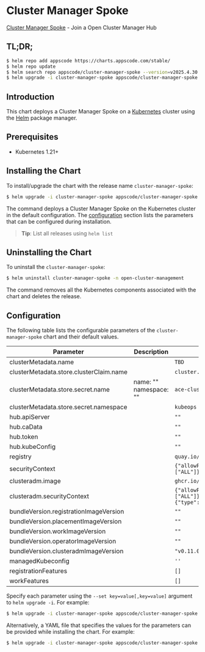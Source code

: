 # Cluster Manager Spoke

[Cluster Manager Spoke](https://github.com/kluster-manager/installer) - Join a Open Cluster Manager Hub

## TL;DR;

```bash
$ helm repo add appscode https://charts.appscode.com/stable/
$ helm repo update
$ helm search repo appscode/cluster-manager-spoke --version=v2025.4.30
$ helm upgrade -i cluster-manager-spoke appscode/cluster-manager-spoke -n open-cluster-management --create-namespace --version=v2025.4.30
```

## Introduction

This chart deploys a Cluster Manager Spoke on a [Kubernetes](http://kubernetes.io) cluster using the [Helm](https://helm.sh) package manager.

## Prerequisites

- Kubernetes 1.21+

## Installing the Chart

To install/upgrade the chart with the release name `cluster-manager-spoke`:

```bash
$ helm upgrade -i cluster-manager-spoke appscode/cluster-manager-spoke -n open-cluster-management --create-namespace --version=v2025.4.30
```

The command deploys a Cluster Manager Spoke on the Kubernetes cluster in the default configuration. The [configuration](#configuration) section lists the parameters that can be configured during installation.

> **Tip**: List all releases using `helm list`

## Uninstalling the Chart

To uninstall the `cluster-manager-spoke`:

```bash
$ helm uninstall cluster-manager-spoke -n open-cluster-management
```

The command removes all the Kubernetes components associated with the chart and deletes the release.

## Configuration

The following table lists the configurable parameters of the `cluster-manager-spoke` chart and their default values.

|                Parameter                |      Description       |                                                                                             Default                                                                                             |
|-----------------------------------------|------------------------|-------------------------------------------------------------------------------------------------------------------------------------------------------------------------------------------------|
| clusterMetadata.name                    |                        | <code>TBD</code>                                                                                                                                                                                |
| clusterMetadata.store.clusterClaim.name |                        | <code>cluster.ace.info</code>                                                                                                                                                                   |
| clusterMetadata.store.secret.name       | name: "" namespace: "" | <code>ace-cluster-info</code>                                                                                                                                                                   |
| clusterMetadata.store.secret.namespace  |                        | <code>kubeops</code>                                                                                                                                                                            |
| hub.apiServer                           |                        | <code>""</code>                                                                                                                                                                                 |
| hub.caData                              |                        | <code>""</code>                                                                                                                                                                                 |
| hub.token                               |                        | <code>""</code>                                                                                                                                                                                 |
| hub.kubeConfig                          |                        | <code>""</code>                                                                                                                                                                                 |
| registry                                |                        | <code>quay.io/open-cluster-management</code>                                                                                                                                                    |
| securityContext                         |                        | <code>{"allowPrivilegeEscalation":false,"capabilities":{"drop":["ALL"]},"privileged":false,"runAsNonRoot":true,"seccompProfile":{"type":"RuntimeDefault"}}</code>                               |
| clusteradm.image                        |                        | <code>ghcr.io/kluster-manager/clusteradm</code>                                                                                                                                                 |
| clusteradm.securityContext              |                        | <code>{"allowPrivilegeEscalation":false,"capabilities":{"drop":["ALL"]},"privileged":false,"readOnlyRootFilesystem":true,"runAsNonRoot":true,"seccompProfile":{"type":"RuntimeDefault"}}</code> |
| bundleVersion.registrationImageVersion  |                        | <code>""</code>                                                                                                                                                                                 |
| bundleVersion.placementImageVersion     |                        | <code>""</code>                                                                                                                                                                                 |
| bundleVersion.workImageVersion          |                        | <code>""</code>                                                                                                                                                                                 |
| bundleVersion.operatorImageVersion      |                        | <code>""</code>                                                                                                                                                                                 |
| bundleVersion.clusteradmImageVersion    |                        | <code>"v0.11.0"</code>                                                                                                                                                                          |
| managedKubeconfig                       |                        | <code>''</code>                                                                                                                                                                                 |
| registrationFeatures                    |                        | <code>[]</code>                                                                                                                                                                                 |
| workFeatures                            |                        | <code>[]</code>                                                                                                                                                                                 |


Specify each parameter using the `--set key=value[,key=value]` argument to `helm upgrade -i`. For example:

```bash
$ helm upgrade -i cluster-manager-spoke appscode/cluster-manager-spoke -n open-cluster-management --create-namespace --version=v2025.4.30 --set clusterMetadata.name=TBD
```

Alternatively, a YAML file that specifies the values for the parameters can be provided while
installing the chart. For example:

```bash
$ helm upgrade -i cluster-manager-spoke appscode/cluster-manager-spoke -n open-cluster-management --create-namespace --version=v2025.4.30 --values values.yaml
```
